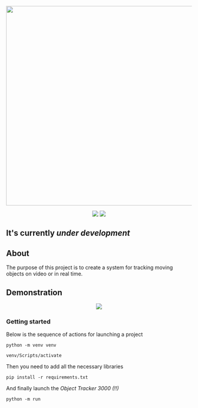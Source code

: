 <p align="center">
      <img src="https://i.ibb.co/W0TTLCS/logoza-ru.png" width="540">
</p>

<p align="center">
   <img src="https://img.shields.io/badge/OpenCV-4.9.0-purple">
   <img src="https://img.shields.io/badge/PyQt-5.15.10-green">
</p>

## It's currently *under development*


## About
The purpose of this project is to create a system for tracking moving objects on video or in real time.

## Demonstration
<p align="center">
      <img src="https://github.com/vivatttt/Object-Tracking/blob/master/demonstration.gif">
</p>


### Getting started
Below is the sequence of actions for launching a project 
```
python -m venv venv
```
```
venv/Scripts/activate
```
Then you need to add all the necessary libraries
```
pip install -r requirements.txt
```
And finally launch the *Object Tracker 3000 (!!)*
```
python -m run
```

